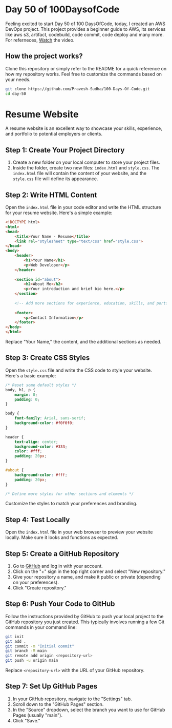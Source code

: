 # Day 50 of 100DaysofCode

Feeling excited to start Day 50 of 100 DaysOfCode, today, I created an AWS DevOps project. This project provides a beginner guide to AWS, its services like aws s3, artifact, codebuild, code commit, code deploy and many more. For referneces, [Watch](https://youtu.be/IUF-pfbYGvg?si=hu1DHRhcbn2rfT6W) the video.

## How the project works?

Clone this repository or simply refer to the README for a quick reference on how my repository works. Feel free to customize the commands based on your needs.

```bash
git clone https://github.com/Pravesh-Sudha/100-Days-Of-Code.git
cd day-50
```

# Resume Website 

A resume website is an excellent way to showcase your skills, experience, and portfolio to potential employers or clients.

## Step 1: Create Your Project Directory

1. Create a new folder on your local computer to store your project files.
2. Inside the folder, create two new files: `index.html` and `style.css`. The `index.html` file will contain the content of your website, and the `style.css` file will define its appearance.

## Step 2: Write HTML Content

Open the `index.html` file in your code editor and write the HTML structure for your resume website. Here's a simple example:

```html
<!DOCTYPE html>
<html>
<head>
    <title>Your Name - Resume</title>
    <link rel="stylesheet" type="text/css" href="style.css">
</head>
<body>
    <header>
        <h1>Your Name</h1>
        <p>Web Developer</p>
    </header>
    
    <section id="about">
        <h2>About Me</h2>
        <p>Your introduction and brief bio here.</p>
    </section>
    
    <!-- Add more sections for experience, education, skills, and portfolio -->
    
    <footer>
        <p>Contact Information</p>
    </footer>
</body>
</html>
```

Replace "Your Name," the content, and the additional sections as needed.

## Step 3: Create CSS Styles

Open the `style.css` file and write the CSS code to style your website. Here's a basic example:

```css
/* Reset some default styles */
body, h1, p {
    margin: 0;
    padding: 0;
}

body {
    font-family: Arial, sans-serif;
    background-color: #f0f0f0;
}

header {
    text-align: center;
    background-color: #333;
    color: #fff;
    padding: 20px;
}

#about {
    background-color: #fff;
    padding: 20px;
}

/* Define more styles for other sections and elements */
```

Customize the styles to match your preferences and branding.

## Step 4: Test Locally

Open the `index.html` file in your web browser to preview your website locally. Make sure it looks and functions as expected.

## Step 5: Create a GitHub Repository

1. Go to [GitHub](https://github.com) and log in with your account.
2. Click on the "+" sign in the top right corner and select "New repository."
3. Give your repository a name, and make it public or private (depending on your preferences).
4. Click "Create repository."

## Step 6: Push Your Code to GitHub

Follow the instructions provided by GitHub to push your local project to the GitHub repository you just created. This typically involves running a few Git commands in your command line:

```bash
git init
git add .
git commit -m "Initial commit"
git branch -M main
git remote add origin <repository-url>
git push -u origin main
```

Replace `<repository-url>` with the URL of your GitHub repository.

## Step 7: Set Up GitHub Pages

1. In your GitHub repository, navigate to the "Settings" tab.
2. Scroll down to the "GitHub Pages" section.
3. In the "Source" dropdown, select the branch you want to use for GitHub Pages (usually "main").
4. Click "Save."
